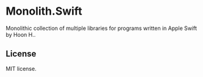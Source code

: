 Monolith.Swift
==============
Monolithic collection of multiple libraries for programs written in Apple Swift by Hoon H..





License
-------
MIT license.

